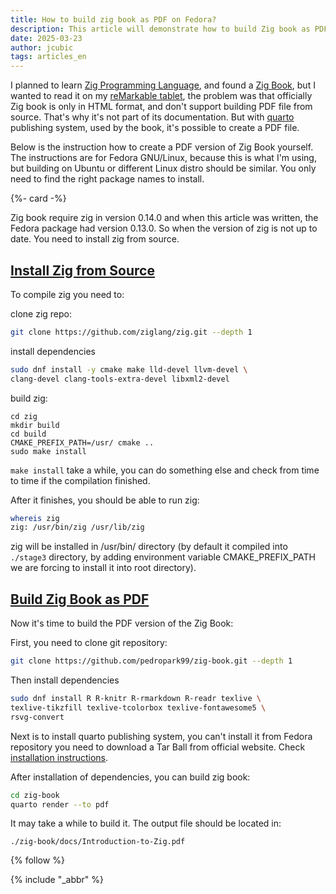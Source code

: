 ```yaml
---
title: How to build zig book as PDF on Fedora?
description: This article will demonstrate how to build Zig book as PDF file from source.
date: 2025-03-23
author: jcubic
tags: articles_en
---
```


I planned to learn [Zig Programming
Language](https://en.wikipedia.org/wiki/Zig_(programming_language)), and found a [Zig
Book](https://pedropark99.github.io/zig-book/), but I wanted to read it on my [reMarkable
tablet](https://en.wikipedia.org/wiki/ReMarkable), the problem was that officially Zig book is only
in HTML format, and don't support building PDF file from source. That's why it's not part of its
documentation. But with [quarto](https://quarto.org/) publishing system, used by the book, it's
possible to create a PDF file.

Below is the instruction how to create a PDF version of Zig Book yourself. The instructions are for
Fedora GNU/Linux, because this is what I'm using, but building on Ubuntu or different Linux distro
should be similar. You only need to find the right package names to install.

<!-- more -->
{%- card -%}

Zig book require zig in version 0.14.0 and when this article was written,
the Fedora package had version 0.13.0. So when the version of zig is not up to date.
You need to install zig from source.

## [Install Zig from Source](#install-zig-from-source)

To compile zig you need to:

clone zig repo:

```bash
git clone https://github.com/ziglang/zig.git --depth 1
```

install dependencies

```bash
sudo dnf install -y cmake make lld-devel llvm-devel \
clang-devel clang-tools-extra-devel libxml2-devel
```

build zig:

```
cd zig
mkdir build
cd build
CMAKE_PREFIX_PATH=/usr/ cmake ..
sudo make install
```

`make install` take a while, you can do something else and check
from time to time if the compilation finished.

After it finishes, you should be able to run zig:

```bash
whereis zig
zig: /usr/bin/zig /usr/lib/zig
```

zig will be installed in /usr/bin/ directory (by default it compiled into `./stage3` directory, by
adding environment variable CMAKE_PREFIX_PATH we are forcing to install it into root directory).

## [Build Zig Book as PDF](#build-zig-book-as-pdf)

Now it's time to build the PDF version of the Zig Book:

First, you need to clone git repository:

```bash
git clone https://github.com/pedropark99/zig-book.git --depth 1
```

Then install dependencies

```bash
sudo dnf install R R-knitr R-rmarkdown R-readr texlive \
texlive-tikzfill texlive-tcolorbox texlive-fontawesome5 \
rsvg-convert
```

Next is to install quarto publishing system, you can't install it from
Fedora repository you need to download a Tar Ball from official website.
Check [installation instructions](https://quarto.org/docs/download/tarball.html).

After installation of dependencies, you can build zig book:

```bash
cd zig-book
quarto render --to pdf
```

It may take a while to build it. The output file should be located in:

```
./zig-book/docs/Introduction-to-Zig.pdf
```

{% follow %}

{% include "_abbr" %}
